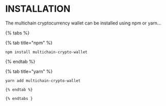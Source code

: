 # INSTALLATION

The multichain cryptocurrency wallet can be installed using npm or yarn...

{% tabs %}

{% tab title="npm" %}

```text
npm install multichain-crypto-wallet
```

{% endtab %}

{% tab title="yarn" %}

```text
yarn add multichain-crypto-wallet

{% endtab %}

{% endtabs }
